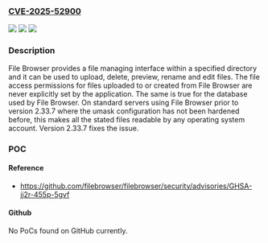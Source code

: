 ### [CVE-2025-52900](https://cve.mitre.org/cgi-bin/cvename.cgi?name=CVE-2025-52900)
![](https://img.shields.io/static/v1?label=Product&message=filebrowser&color=blue)
![](https://img.shields.io/static/v1?label=Version&message=%3C%202.33.7%20&color=brightgreen)
![](https://img.shields.io/static/v1?label=Vulnerability&message=CWE-276%3A%20Incorrect%20Default%20Permissions&color=brightgreen)

### Description

File Browser provides a file managing interface within a specified directory and it can be used to upload, delete, preview, rename and edit files. The file access permissions for files uploaded to or created from File Browser are never explicitly set by the application. The same is true for the database used by File Browser. On standard servers using File Browser prior to version 2.33.7 where the umask configuration has not been hardened before, this makes all the stated files readable by any operating system account. Version 2.33.7 fixes the issue.

### POC

#### Reference
- https://github.com/filebrowser/filebrowser/security/advisories/GHSA-jj2r-455p-5gvf

#### Github
No PoCs found on GitHub currently.

